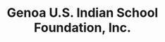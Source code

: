 ---
layout: repo
title: "Genoa U.S. Indian School Foundation, Inc."
id: 11364
permalink: repos/11364/
---